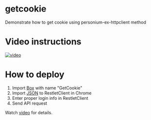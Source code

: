 # getcookie
Demonstrate how to get cookie using personium-ex-httpclient method

# Video instructions  
[![video](https://i.ytimg.com/vi/cG-draWSg1I/3.jpg)](https://youtu.be/cG-draWSg1I)  

# How to deploy  
1. Import [Box](./GetCookie.bar) with name "GetCookie"  
1. Import [JSON](./GetCookie.json) to RestletClient in Chrome  
1. Enter proper login info in RestletClient  
1. Send API request  

Watch [video](https://youtu.be/cG-draWSg1I) for details.  
